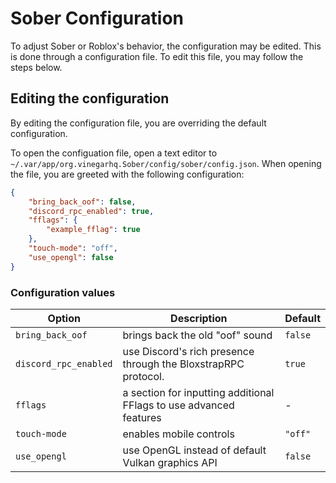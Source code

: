 # Sober Configuration

To adjust Sober or Roblox's behavior, the configuration may be edited. This is done through a configuration file. To edit this file, you may follow the steps below.

## Editing the configuration

By editing the configuration file, you are overriding the default configuration.

To open the configuation file, open a text editor to `~/.var/app/org.vinegarhq.Sober/config/sober/config.json`. When opening the file, you are greeted with the following configuration:

```json
{
    "bring_back_oof": false,
    "discord_rpc_enabled": true,
    "fflags": {
        "example_fflag": true
    },
    "touch-mode": "off",
    "use_opengl": false
}
```

### Configuration values
| Option                | Description                                                                           | Default   |
| --------------------- | ------------------------------------------------------------------------------------- | --------- |
| `bring_back_oof`      | brings back the old "oof" sound                                                       | `false`   |
| `discord_rpc_enabled` | use Discord's rich presence through the BloxstrapRPC protocol.                        | `true`    |
| `fflags`              | a section for inputting additional FFlags to use advanced features                    | -         |
| `touch-mode`          | enables mobile controls                                                               | `"off"`   |
| `use_opengl`          | use OpenGL instead of default Vulkan graphics API                                     | `false`   |